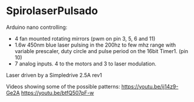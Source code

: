 # SpirolaserPulsado

Arduino nano controlling:

* 4 fan mounted rotating mirrors (pwm on pin 3, 5, 6 and 11)
* 1.6w 450nm blue laser pulsing in the 200hz to few mhz range with variable prescaler, duty circle and pulse period on the 16bit Timer1. (pin 10)
* 7 analog inputs. 4 to the motors and 3 to laser modulation.

Laser driven by a Simpledrive 2.5A rev1

Videos showing some of the possible patterns:
https://youtu.be/ij14z9-Ge2A
https://youtu.be/btfQ507pF-w
